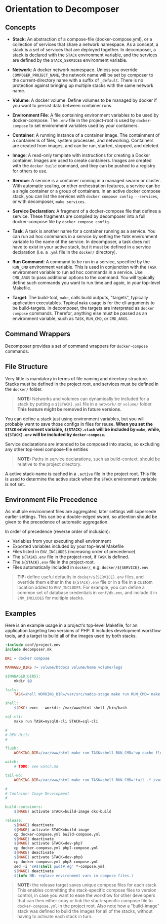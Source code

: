 # Orientation to Decomposer

## Concepts

- **Stack**: 
  An abstraction of a compose-file (docker-compose.yml), or a collection of services that share a network namespace. As a concept, a stack is a set of services that are deployed together. In decomposer, a stack is declared with the `STACK` environment variable, and the services are defined by the `STACK_SERVICES` environment variable.

- **Network**: 
  A docker network namespace. Unless you override `COMPOSER_PROJECT_NAME`, the network name will be set by composer to the current-directory name with a suffix of `_default`. There is no protection against bringing up multiple stacks with the same network name.

- **Volume**:
  A docker volume. Define volumes to be managed by docker if you want to persist data between container runs.

- **Environment File**:
  A file containing environment variables to be used by docker-compose. The `.env` file in the project-root is used by `docker-compose` to set environment variables used by your containers.

- **Container**:
  A running instance of a container image. The containment of a container is of files, system processes, and networking. Containers are created from images, and can be run, started, stopped, and deleted.

- **Image**:
  A read-only template with instructions for creating a Docker container. Images are used to create containers. Images are created with the `docker build` command, and they can be pushed to a registry for others to use.

- **Service**:
  A service is a container running in a managed swarm or cluster. With automatic scaling, or other orchestration features, a service can be a single container or a group of containers. In an active docker compose stack, you can list the services with `docker compose config --services`, or with decomposer, `make services`.

- **Service Declaration**:
  A fragment of a docker-compose file that defines a service. These fragments are compiled by decomposer into a full docker-compose file by `docker compose config`.

- **Task**:
  A task is another name for a container running as a service. You can run ad hoc commands in a service by setting the `TASK` environment variable to the name of the service. In decomposer, a task does not have to exist in your active stack, but it must be defined in a service declaration (i.e. a `.yml` file in the `docker/` directory).

- **Run Command**:
  A command to be run in a service, specified by the `RUN_CMD` environment variable. This is used in conjunction with the `TASK` environment variable to run ad hoc commands in a service. Use `CMD_ARGS` to pass additional options to the command. You will typically define such commands you want to run time and again, in your top-level Makefile.

- **Target**:
  The build-tool, `make`, calls build outputs, "targets", typically application executables. Typical `make` usage is for the cli arguments to be build-targets. In decomposer, the targets are interpreted as `docker compose` commands. Therefor, anything else must be passed as an environment variable, such as `TASK`, `RUN_CMD`, or `CMD_ARGS`.

## Command Wrappers

Decomposer provides a set of command wrappers for `docker-compose` commands. 

## File Structure

Very little is mandatory in terms of file naming and directory structure. Stacks must be defined in the project root, and services must be defined in the `docker/` folder. 

> **NOTE:** Networks and volumes can dynamically be included for a stack by putting a `${STACK}.yml` file in a `network/` or `volume/` folder. **This feature might be removed in future versions.**

You can define a stack just using environment variables, but you will probably want to save those configs in files for reuse. **When you set the `STACK` environment variable, `${STACK}.stack` will be included by `make`, while, `${STACK}.env` will be included by `docker-compose`.**

Service declarations are intended to be composed into stacks, so excluding any other top-level compose-file entities

> **NOTE:** Paths in service declarations, such as build-context, should be relative to the project directory.

A active stack-name is cached in a `.active` file in the project root. This file is used to determine the active stack when the `STACK` environment variable is not set.

## Environment File Precedence

As multiple environment files are aggregated, later settings will supersede earlier settings. This can be a double-edged sword, so attention should be given to the precedence of automatic aggregation.

In order of precedence (reverse order of inclusion):

- Variables from your executing shell environment
- Exported variables included by your top-level Makefile
- Files listed in `ENV_INCLUDES` (increasing order of precedence)
- The `${TASK}.env` file in the project-root, if `TASK` is defined.
- The `${STACK}.env` file in the project-root.
- Files automatically included in `docker/`, e.g. `docker/${SERVICE}.env`

> **TIP:** define useful defaults in `docker/${SERVICE}.env` files, and override them either in the `${STACK}.env` file or in a file in a custom location added to `ENV_INCLUDES`. For example, you can define a common set of database credentials in `conf/db.env`, and include it in `ENV_INCLUDES` for multiple stacks.

## Examples

Here is an example usage in a project's top-level Makefile, for an application targeting two versions of PHP. It includes development workflow tools, and a target to build all of the images used by both stacks.

```Makefile
-include conf/project.env
include decomposer.mk

DKC = docker compose

MANAGED_DIRS ?= volume/htdocs volume/home volume/logs

${MANAGED_DIRS}:
	mkdir $@

facls:
	TASK=shell WORKING_DIR=/var/src/nadcp-stage make run RUN_CMD='make -f src/facls.mk dev'

shell:
	$(DKC) exec --workdir /var/www/html shell /bin/bash

sql-cli:
	make run TASK=mysql8-cli STACK=sql-cli

#
# DEV Utils
#

flush:
	WORKING_DIR=/var/www/html make run TASK=shell RUN_CMD='wp cache flush'

watch:
	# TODO: see watch.md

tail-wp:
	WORKING_DIR=/var/www/html make run TASK=shell RUN_CMD='tail -f /var/www/html/wp-content/debug.log'

#
# Container Image Development
#

build-containers:
	$(MAKE) activate STACK=build-image dkc-build

release:
	${MAKE} deactivate
	${MAKE} activate STACK=build-image
	cp docker-compose.yml build-compose.yml
	${MAKE} deactivate
	${MAKE} activate STACK=dev-php7
	cp docker-compose.yml php7-compose.yml
	${MAKE} deactivate
	${MAKE} activate STACK=dev-php8
	cp docker-compose.yml php8-compose.yml
	sed -i 's#$(shell pwd)#.#g' *-compose.yml
	$(MAKE) deactivate
	$(info NB: replace environment vars in compose files.)	

```

> **NOTE:** the release target saves unique compose files for each stack. This enables committing the stack-specific compose files to version control, in case you want to ease the workflow for other developers that can then either copy or link the stack-specific compose file to `docker-compose.yml` in the project root. Also note how a "build-image" stack was defined to build the images for all of the stacks, without having to activate each stack in turn.